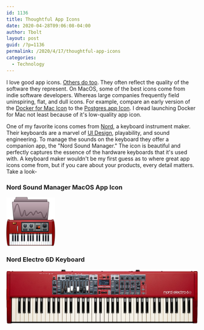 ```yaml
--- 
id: 1136 
title: Thoughtful App Icons
date: 2020-04-28T09:06:08-04:00 
author: Tbolt 
layout: post 
guid: /?p=1136 
permalink: /2020/4/17/thoughtful-app-icons
categories: 
  - Technology 
--- 
```


I love good app icons. [Others do too](https://tbolt.space/2017/09/28/on-app-icons). They often reflect the quality of the software they represent. On MacOS, some of the best icons come from indie software developers. Whereas large companies frequently field uninspiring, flat, and dull icons. For example, compare an early version of the [Docker for Mac Icon](https://codefresh.io/wp-content/uploads/2018/11/image1-1.png) to the [Postgres.app Icon](https://postgresapp.com). I dread launching Docker for Mac not least because of it's low-quality app icon.

One of my favorite icons comes from [Nord](https://www.nordkeyboards.com), a keyboard instrument maker. Their keyboards are a marvel of [UI Design](https://tbolt.space/2014/06/11/nord-keyboards-interface-design/), playability, and sound engineering. To manage the sounds on the keyboard they offer a companion app, the "Nord Sound Manager." The icon is beautiful and perfectly captures the essence of the hardware keyboards that it's used with. A keyboard maker wouldn't be my first guess as to where great app icons come from, but if you care about your products, every detail matters. Take a look-

### Nord Sound Manager MacOS App Icon
![The Nord Sound Manager MacOS App Icon](/uploads/2020/04/nord-app-icon.png) 

### Nord Electro 6D Keyboard
![Nord Keyboard](/uploads/2020/04/nord-electro6d.png)